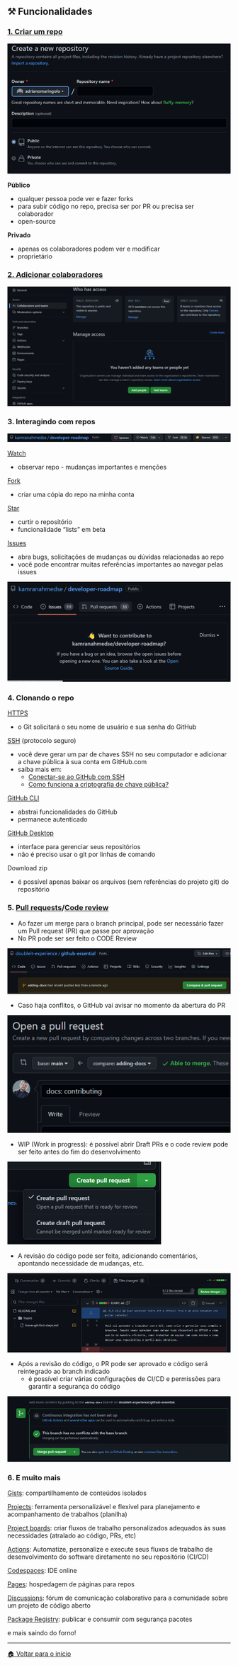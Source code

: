## ⚒️ Funcionalidades

### [1. Criar um repo](https://docs.github.com/pt/get-started/quickstart/create-a-repo)

![Criando um repo pelo GitHub](./../../assets/images/github/github-feature-01.png)

**Público**
- qualquer pessoa pode ver e fazer forks
- para subir código no repo, precisa ser por PR ou precisa ser colaborador
- open-source

**Privado**
- apenas os colaboradores podem ver e modificar
- proprietário

### [2. Adicionar colaboradores](https://docs.github.com/pt/account-and-profile/setting-up-and-managing-your-personal-account-on-github/managing-access-to-your-personal-repositories/inviting-collaborators-to-a-personal-repository)

![Configurações de colaboradores do repo](./../../assets/images/github/github-feature-02.png)

### 3. Interagindo com repos

![Opções de interações com um repo](./../../assets/images/github/github-feature-03.png)

[Watch](https://docs.github.com/pt/account-and-profile/managing-subscriptions-and-notifications-on-github/managing-subscriptions-for-activity-on-github/viewing-your-subscriptions)
- observar repo - mudanças importantes e menções

[Fork](https://docs.github.com/pt/get-started/quickstart/fork-a-repo)
-  criar uma cópia do repo na minha conta

[Star](https://docs.github.com/pt/get-started/exploring-projects-on-github/saving-repositories-with-stars)
- curtir o repositório
- funcionalidade “lists” em beta

[Issues](https://docs.github.com/pt/issues)
- abra bugs, solicitações de mudanças ou dúvidas relacionadas ao repo
- você pode encontrar muitas referências importantes ao navegar pelas issues

![GitHub Issues](./../../assets/images/github/github-feature-04.png)

### 4. Clonando o repo

[HTTPS](https://docs.github.com/pt/get-started/getting-started-with-git/about-remote-repositories#cloning-with-https-urls)
- o Git solicitará o seu nome de usuário e sua senha do GitHub

[SSH](https://docs.github.com/pt/get-started/getting-started-with-git/about-remote-repositories#cloning-with-ssh-urls) (protocolo seguro)
- você deve gerar um par de chaves SSH no seu computador e adicionar a chave pública à sua conta em GitHub.com
- saiba mais em:
    - [Conectar-se ao GitHub com SSH](https://docs.github.com/pt/authentication/connecting-to-github-with-ssh)
    - [Como funciona a criptografia de chave pública?](https://www.cloudflare.com/pt-br/learning/ssl/how-does-public-key-encryption-work/)


[GitHub CLI](https://docs.github.com/pt/get-started/getting-started-with-git/about-remote-repositories#clonar-com-github-cli)
- abstrai funcionalidades do GitHub
- permanece autenticado

[GitHub Desktop](https://desktop.github.com/)
- interface para gerenciar seus repositórios
- não é preciso usar o git por linhas de comando

Download zip
- é possível apenas baixar os arquivos (sem referências do projeto git) do repositório

### 5. [Pull requests](https://docs.github.com/pt/pull-requests)/[Code review](https://docs.github.com/pt/pull-requests/collaborating-with-pull-requests/reviewing-changes-in-pull-requests/about-pull-request-reviews)
- Ao fazer um merge para o branch principal, pode ser necessário fazer um Pull request (PR) que passe por aprovação
- No PR pode ser ser feito o CODE Review

![Compare & pull request](./../../assets/images/github/github-feature-05.png)

- Caso haja conflitos, o GitHub vai avisar no momento da abertura do PR

![Criando um PR](./../../assets/images/github/github-feature-06.png)


- WIP (Work in progress): é possível abrir Draft PRs e o code review pode ser feito antes do fim do desenvolvimento

![Criando um PR draft](./../../assets/images/github/github-feature-07.png)

- A revisão do código pode ser feita, adicionando comentários, apontando necessidade de mudanças, etc.

![Code revision](./../../assets/images/github/github-feature-08.png)

- Após a revisão do código, o PR pode ser aprovado e código será reintegrado ao branch indicado
    - é possível criar várias configurações de CI/CD e permissões para garantir a segurança do código

![Aprovação do merge](./../../assets/images/github/github-feature-09.png)

### 6. E muito mais

[Gists](https://docs.github.com/pt/get-started/writing-on-github/editing-and-sharing-content-with-gists): compartilhamento de conteúdos isolados

[Projects](https://docs.github.com/pt/issues/trying-out-the-new-projects-experience/about-projects): ferramenta personalizável e flexível para planejamento e acompanhamento de trabalhos (planilha)

[Project boards](https://docs.github.com/en/issues/organizing-your-work-with-project-boards/managing-project-boards/about-project-boards): criar fluxos de trabalho personalizados adequados às suas necessidades (atralado ao código, PRs, etc)

[Actions](https://docs.github.com/pt/actions): Automatize, personalize e execute seus fluxos de trabalho de desenvolvimento do software diretamente no seu repositório (CI/CD)

[Codespaces](https://docs.github.com/pt/codespaces): IDE online

[Pages](https://docs.github.com/pt/pages): hospedagem de páginas para repos

[Discussions](https://docs.github.com/pt/discussions): fórum de comunicação colaborativo para a comunidade sobre um projeto de código aberto

[Package Registry](https://docs.github.com/pt/packages): publicar e consumir com segurança pacotes

e mais saindo do forno!

---

[🏠 Voltar para o início](./../../README.md)
